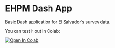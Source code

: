 # EHPM Dash App
 Basic Dash application for El Salvador's survey data.
 
 You can test it out in Colab:
 
[![Open In Colab](https://colab.research.google.com/assets/colab-badge.svg)](https://colab.research.google.com/github/JAlfaroG/EHPM-Dash-App/blob/master/ehpm_colab.ipynb)
